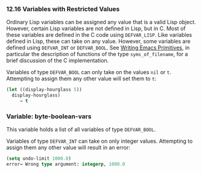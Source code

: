 

### 12.16 Variables with Restricted Values

Ordinary Lisp variables can be assigned any value that is a valid Lisp object. However, certain Lisp variables are not defined in Lisp, but in C. Most of these variables are defined in the C code using `DEFVAR_LISP`. Like variables defined in Lisp, these can take on any value. However, some variables are defined using `DEFVAR_INT` or `DEFVAR_BOOL`. See [Writing Emacs Primitives](Writing-Emacs-Primitives.html#Defining-Lisp-variables-in-C), in particular the description of functions of the type `syms_of_filename`, for a brief discussion of the C implementation.

Variables of type `DEFVAR_BOOL` can only take on the values `nil` or `t`. Attempting to assign them any other value will set them to `t`:

```lisp
(let ((display-hourglass 5))
  display-hourglass)
     ⇒ t
```

### Variable: **byte-boolean-vars**

This variable holds a list of all variables of type `DEFVAR_BOOL`.

Variables of type `DEFVAR_INT` can take on only integer values. Attempting to assign them any other value will result in an error:

```lisp
(setq undo-limit 1000.0)
error→ Wrong type argument: integerp, 1000.0
```
